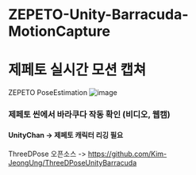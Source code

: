 # ZEPETO-Unity-Barracuda-MotionCapture
# 제페토 실시간 모션 캡쳐
ZEPETO PoseEstimation
![image](https://user-images.githubusercontent.com/82865325/168272212-61ac56cf-5c66-4dc3-820a-501e2d8997b9.png)
### 제페토 씬에서 바라쿠다 작동 확인 (비디오, 웹캠)
#### UnityChan -> 제페토 캐릭터 리깅 필요


ThreeDPose 오픈소스 -> https://github.com/Kim-JeongUng/ThreeDPoseUnityBarracuda
